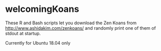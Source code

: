 # welcomingKoans

These R and Bash scripts let you download the Zen Koans from http://www.ashidakim.com/zenkoans/
and randomly print one of them of stdout at startup.

Currently for Ubuntu 18.04 only
